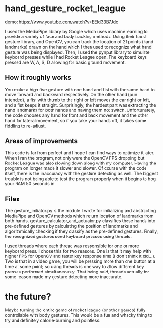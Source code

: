 # hand_gesture_rocket_league
demo: https://www.youtube.com/watch?v=EEld33B7Jdc

I used the MediaPipe library by Google which uses machine learning to provide a variety of face and body tracking methods. Using their hand gesture library, and OpenCV, you can track the location of 21 points (hand landmarks) drawn on the hand which I then used to recognize what hand gesture was being displayed. Then, I used the pynput library to simulate keyboard presses while I had Rocket League open. The keyboard keys pressed are W, A, S, D allowing for basic ground movement.

## How it roughly works
You make a high five gesture with one hand and fist with the same hand to move forward and backward respectively. On the other hand (pun intended), a fist with thumb to the right or left moves the car right or left, and a fist keeps it straight. Surprisingly, the hardest part was extracting the hand landmarks for both hands and having them not switch. Unfortunately, the code chooses any hand for front and back movement and the other hand for lateral movement, so if you take your hands off, it takes some fiddling to re-adjust.

## Areas of improvements
This code is far from perfect and I hope I can find ways to optimize it later. When I ran the program, not only were the OpenCV FPS dropping but Rocket League was also slowing down along with my computer. Having the program on longer made it slower and slower. Of course with the code itself, there is the inaccuracy with the gesture detecting as well. The biggest trouble is not being able to test the program properly when it begins to hog your RAM 50 seconds in

## Files
The gesture_initiator.py is the module I wrote for initializing and abstracting MediaPipe and OpenCV methods which return location of landmarks from both hands. gesture_calculator_and_actuator.py classifies these hands into pre-defined gestures by calculating the position of landmarks and algorithmically checking if they classify as the pre-defined gestures. Finally, the recognized gestures send keyboard presses using threads. 

I used threads where each thread was responsible for one or more keyboard press. I chose this for two reasons. One is that it may help with higher FPS for OpenCV and faster key response time (I don't think it did...). Two is that in a video game, you will be pressing more than one button at a time at some point; so using threads is one way to allow different key presses performed simultaneously. That being said, threads actually for some reason made my gesture detecting more inaccurate.

# the future?
Maybe turning the entire game of rocket league (or other games) fully controllable with body gestures. This would be a fun and whacky thing to try and definitely calorie-burning and pointless.
